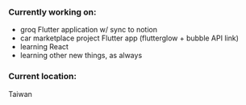 ### Currently working on:
- groq Flutter application w/ sync to notion
- car marketplace project Flutter app (flutterglow + bubble API link)
- learning React
- learning other new things, as always

### Current location:
Taiwan

<!--
**legitlex/legitlex** is a ✨ _special_ ✨ repository because its `README.md` (this file) appears on your GitHub profile.

Here are some ideas to get you started:

- 🔭 I’m currently working on ...
- 🌱 I’m currently learning ...
- 👯 I’m looking to collaborate on ...
- 🤔 I’m looking for help with ...
- 💬 Ask me about ...
- 📫 How to reach me: ...
- ⚡ Fun fact: ...
-->
